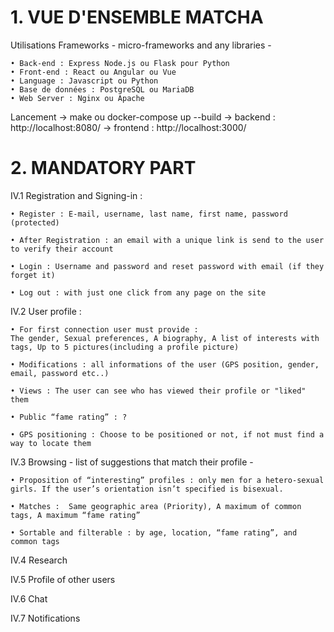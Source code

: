# 1. VUE D'ENSEMBLE MATCHA

Utilisations Frameworks - micro-frameworks and any libraries -

    • Back-end : Express Node.js ou Flask pour Python
    • Front-end : React ou Angular ou Vue
    • Language : Javascript ou Python
    • Base de données : PostgreSQL ou MariaDB
    • Web Server : Nginx ou Apache

Lancement
    -> make ou docker-compose up --build
    -> backend : http://localhost:8080/
    -> frontend : http://localhost:3000/

# 2. MANDATORY PART

IV.1 Registration and Signing-in :

    • Register : E-mail, username, last name, first name, password (protected)

    • After Registration : an email with a unique link is send to the user to verify their account

    • Login : Username and password and reset password with email (if they forget it)

    • Log out : with just one click from any page on the site

IV.2 User profile :

    • For first connection user must provide :
    The gender, Sexual preferences, A biography, A list of interests with tags, Up to 5 pictures(including a profile picture)

    • Modifications : all informations of the user (GPS position, gender, email, password etc..)

    • Views : The user can see who has viewed their profile or "liked" them

    • Public “fame rating” : ?

    • GPS positioning : Choose to be positioned or not, if not must find a way to locate them

IV.3 Browsing - list of suggestions that match their profile -

    • Proposition of “interesting” profiles : only men for a hetero-sexual girls. If the user’s orientation isn’t specified is bisexual.

    • Matches :  Same geographic area (Priority), A maximum of common tags, A maximum “fame rating”

    • Sortable and filterable : by age, location, “fame rating”, and common tags

IV.4 Research

IV.5 Profile of other users

IV.6 Chat

IV.7 Notifications

